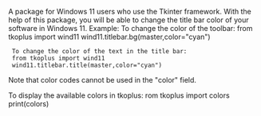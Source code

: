 A package for Windows 11 users who use the Tkinter framework.
With the help of this package, you will be able to change the title bar color of your software in Windows 11.
Example:
     To change the color of the toolbar:
     from tkoplus import wind11
     wind11.titlebar.bg(master,color="cyan")

     To change the color of the text in the title bar:
     from tkoplus import wind11
     wind11.titlebar.title(master,color="cyan")


Note that color codes cannot be used in the "color" field.

To display the available colors in tkoplus:
rom tkoplus import colors
print(colors)